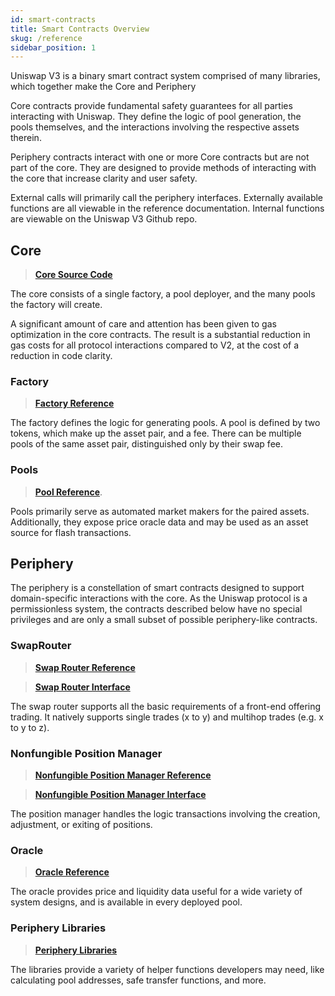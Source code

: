 ```yaml
---
id: smart-contracts
title: Smart Contracts Overview
skug: /reference
sidebar_position: 1
---
```


Uniswap V3 is a binary smart contract system comprised of many libraries, which together make the Core and Periphery

Core contracts provide fundamental safety guarantees for all parties interacting with Uniswap. They define the logic of pool generation, the pools themselves, and the interactions involving the respective assets therein.

Periphery contracts interact with one or more Core contracts but are not part of the core. They are designed to provide methods of interacting with the core that increase clarity and user safety.

External calls will primarily call the periphery interfaces. Externally available functions are all viewable in the reference documentation. Internal functions are viewable on the Uniswap V3 Github repo.

## Core

> [**Core Source Code**](https://github.com/Uniswap/uniswap-v3-core)

The core consists of a single factory, a pool deployer, and the many pools the factory will create.

A significant amount of care and attention has been given to gas optimization in the core contracts. The result is a substantial reduction in gas costs for all protocol interactions compared to V2, at the cost of a reduction in code clarity.

### Factory

> [**Factory Reference**](https://docs.uniswap.org/reference/core/UniswapV3Factory)

The factory defines the logic for generating pools. A pool is defined by two tokens, which make up the asset pair, and a fee. There can be multiple pools of the same asset pair, distinguished only by their swap fee.

### Pools

> [**Pool Reference**](https://docs.uniswap.org/reference/core/UniswapV3Pool).

Pools primarily serve as automated market makers for the paired assets. Additionally, they expose price oracle data and may be used as an asset source for flash transactions.

## Periphery

The periphery is a constellation of smart contracts designed to support domain-specific interactions with the core. As the Uniswap protocol is a permissionless system, the contracts described below have no special privileges and are only a small subset of possible periphery-like contracts.

### SwapRouter

> [**Swap Router Reference**](https://docs.uniswap.org/reference/periphery/SwapRouter)

> [**Swap Router Interface**](https://docs.uniswap.org/reference/periphery/interfaces/ISwapRouter)

The swap router supports all the basic requirements of a front-end offering trading. It natively supports single trades (x to y) and multihop trades (e.g. x to y to z).

### Nonfungible Position Manager

> [**Nonfungible Position Manager Reference**](https://docs.uniswap.org/reference/periphery/NonfungiblePositionManager)

> [**Nonfungible Position Manager Interface**](https://docs.uniswap.org/reference/periphery/interfaces/INonfungiblePositionManager)

The position manager handles the logic transactions involving the creation, adjustment, or exiting of positions.

### Oracle

> [**Oracle Reference**](https://docs.uniswap.org/reference/core/libraries/Oracle)

The oracle provides price and liquidity data useful for a wide variety of system designs, and is available in every deployed pool.

### Periphery Libraries

> [**Periphery Libraries**](https://docs.uniswap.org/reference/periphery/libraries/Base64)

The libraries provide a variety of helper functions developers may need, like calculating pool addresses, safe transfer functions, and more.
